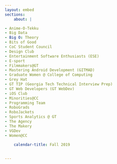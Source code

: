 ```yaml
---
layout: embed
sections:
    about: |

- Anime-O-Tekku
- Big Data
- Big O: Theory
- Bits of Good
- CoC Student Council
- Design Club
- Entertainment Software Enthusiasts (ESE)
- E-sport
- Filmmakers@GT
- Mastering Android Development (GITMAD)
- Graduate Women @ College of Computing
- Grey Hat
- GT TIP (Georgia Tech Technical Interview Prep)
- GT Web Developers (GT WebDev)
- iOS Club
- Minorities@CC
- Programming Team
- RoboGrads 
- RoboJackets
- Sports Analytics @ GT
- The Agency
- The Makery
- VGDev
- Women@CC

    calendar-title: Fall 2019 
    
    
---
```


